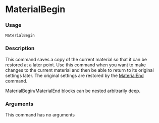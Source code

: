 # MaterialBegin

### Usage
    MaterialBegin 

### Description
This command saves a copy of the current material so that it can be restored at a later point. Use this command when you want to make changes to the current material and then be able to return to its original settings later. The original settings are restored by the [MaterialEnd](MaterialEnd.md) command.

MaterialBegin/MaterialEnd blocks can be nested arbitrarily deep.

### Arguments
This command has no arguments
